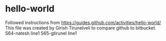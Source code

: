 # hello-world
Followed instructions from https://guides.github.com/activities/hello-world/
This file was created by Girish Tirunelveli to compare github to bitbucket.
S64-natesh line1
S65-gtirunel line1
